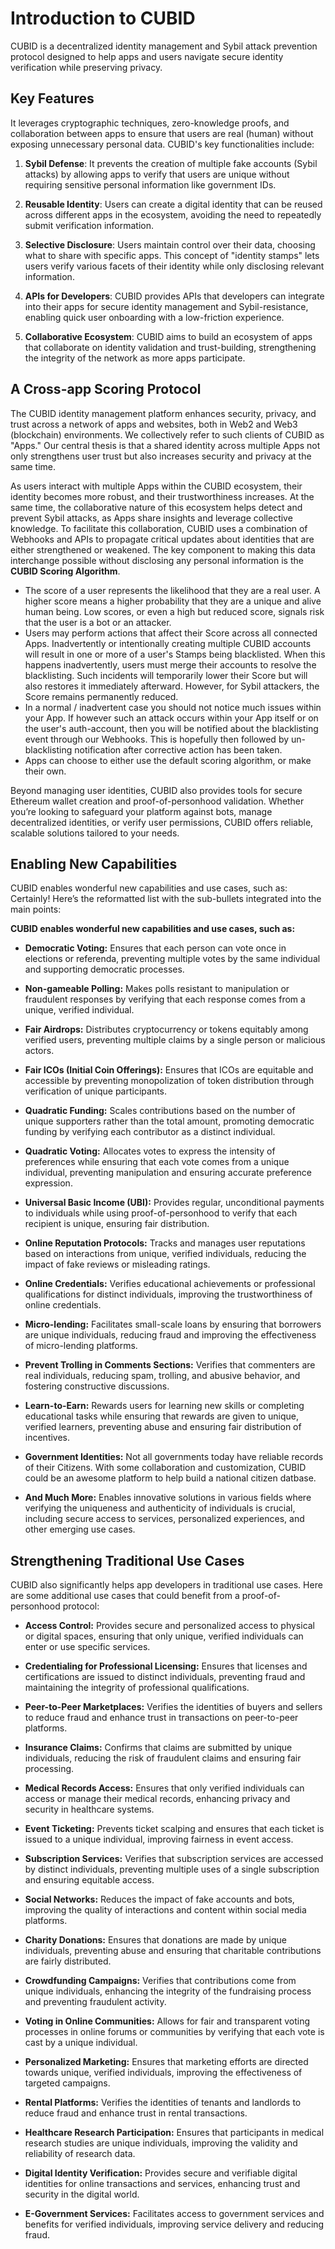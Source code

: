 # Introduction to CUBID

CUBID is a decentralized identity management and Sybil attack prevention protocol designed to help apps and users navigate secure identity verification while preserving privacy. 

## Key Features
It leverages cryptographic techniques, zero-knowledge proofs, and collaboration between apps to ensure that users are real (human) without exposing unnecessary personal data. CUBID's key functionalities include:

1. **Sybil Defense**: It prevents the creation of multiple fake accounts (Sybil attacks) by allowing apps to verify that users are unique without requiring sensitive personal information like government IDs.
   
2. **Reusable Identity**: Users can create a digital identity that can be reused across different apps in the ecosystem, avoiding the need to repeatedly submit verification information.

3. **Selective Disclosure**: Users maintain control over their data, choosing what to share with specific apps. This concept of "identity stamps" lets users verify various facets of their identity while only disclosing relevant information.

4. **APIs for Developers**: CUBID provides APIs that developers can integrate into their apps for secure identity management and Sybil-resistance, enabling quick user onboarding with a low-friction experience.

5. **Collaborative Ecosystem**: CUBID aims to build an ecosystem of apps that collaborate on identity validation and trust-building, strengthening the integrity of the network as more apps participate.

## A Cross-app Scoring Protocol
The CUBID identity management platform  enhances security, privacy, and trust across a network of apps and websites, both in Web2 and Web3 (blockchain) environments. We collectively refer to such clients of CUBID as "Apps." Our central thesis is that a shared identity across multiple Apps not only strengthens user trust but also increases security and privacy at the same time.

As users interact with multiple Apps within the CUBID ecosystem, their identity becomes more robust, and their trustworthiness increases. At the same time, the collaborative nature of this ecosystem helps detect and prevent Sybil attacks, as Apps share insights and leverage collective knowledge. To facilitate this collaboration, CUBID uses a combination of Webhooks and APIs to propagate critical updates about identities that are either strengthened or weakened. The key component to making this data interchange possible without disclosing any personal information is the **CUBID Scoring Algorithm**.
- The score of a user represents the likelihood that they are a real user. A higher score means a higher probability that they are a unique and alive human being. Low scores, or even a high but reduced score, signals risk that the user is a bot or an attacker. 
- Users may perform actions that affect their Score across all connected Apps. Inadvertently or intentionally creating multiple CUBID accounts will result in one or more of a user's Stamps being blacklisted. When this happens inadvertently, users must merge their accounts to resolve the blacklisting. Such incidents will temporarily lower their Score but will also restores it immediately afterward. However, for Sybil attackers, the Score remains permanently reduced. 
- In a normal / inadvertent case you should not notice much issues within your App. If however such an attack occurs within your App itself or on the user's auth-account, then you will be notified about the blacklisting event through our Webhooks. This is hopefully then followed by un-blacklisting notification after corrective action has been taken.
- Apps can choose to either use the default scoring algorithm, or make their own.

Beyond managing user identities, CUBID also provides tools for secure Ethereum wallet creation and proof-of-personhood validation. Whether you’re looking to safeguard your platform against bots, manage decentralized identities, or verify user permissions, CUBID offers reliable, scalable solutions tailored to your needs.

## Enabling New Capabilities
CUBID enables wonderful new capabilities and use cases, such as: 
Certainly! Here’s the reformatted list with the sub-bullets integrated into the main points:

**CUBID enables wonderful new capabilities and use cases, such as:**

- **Democratic Voting:** Ensures that each person can vote once in elections or referenda, preventing multiple votes by the same individual and supporting democratic processes.

- **Non-gameable Polling:** Makes polls resistant to manipulation or fraudulent responses by verifying that each response comes from a unique, verified individual.

- **Fair Airdrops:** Distributes cryptocurrency or tokens equitably among verified users, preventing multiple claims by a single person or malicious actors.

- **Fair ICOs (Initial Coin Offerings):** Ensures that ICOs are equitable and accessible by preventing monopolization of token distribution through verification of unique participants.

- **Quadratic Funding:** Scales contributions based on the number of unique supporters rather than the total amount, promoting democratic funding by verifying each contributor as a distinct individual.

- **Quadratic Voting:** Allocates votes to express the intensity of preferences while ensuring that each vote comes from a unique individual, preventing manipulation and ensuring accurate preference expression.

- **Universal Basic Income (UBI):** Provides regular, unconditional payments to individuals while using proof-of-personhood to verify that each recipient is unique, ensuring fair distribution.

- **Online Reputation Protocols:** Tracks and manages user reputations based on interactions from unique, verified individuals, reducing the impact of fake reviews or misleading ratings.

- **Online Credentials:** Verifies educational achievements or professional qualifications for distinct individuals, improving the trustworthiness of online credentials.

- **Micro-lending:** Facilitates small-scale loans by ensuring that borrowers are unique individuals, reducing fraud and improving the effectiveness of micro-lending platforms.

- **Prevent Trolling in Comments Sections:** Verifies that commenters are real individuals, reducing spam, trolling, and abusive behavior, and fostering constructive discussions.

- **Learn-to-Earn:** Rewards users for learning new skills or completing educational tasks while ensuring that rewards are given to unique, verified learners, preventing abuse and ensuring fair distribution of incentives.

- **Government Identities:** Not all governments today have reliable records of their Citizens. With some collaboration and customization, CUBID could be an awesome platform to help build a national citizen datbase.

- **And Much More:** Enables innovative solutions in various fields where verifying the uniqueness and authenticity of individuals is crucial, including secure access to services, personalized experiences, and other emerging use cases.

## Strengthening Traditional Use Cases
CUBID also significantly helps app developers in traditional use cases. Here are some additional use cases that could benefit from a proof-of-personhood protocol:

- **Access Control:** Provides secure and personalized access to physical or digital spaces, ensuring that only unique, verified individuals can enter or use specific services.

- **Credentialing for Professional Licensing:** Ensures that licenses and certifications are issued to distinct individuals, preventing fraud and maintaining the integrity of professional qualifications.

- **Peer-to-Peer Marketplaces:** Verifies the identities of buyers and sellers to reduce fraud and enhance trust in transactions on peer-to-peer platforms.

- **Insurance Claims:** Confirms that claims are submitted by unique individuals, reducing the risk of fraudulent claims and ensuring fair processing.

- **Medical Records Access:** Ensures that only verified individuals can access or manage their medical records, enhancing privacy and security in healthcare systems.

- **Event Ticketing:** Prevents ticket scalping and ensures that each ticket is issued to a unique individual, improving fairness in event access.

- **Subscription Services:** Verifies that subscription services are accessed by distinct individuals, preventing multiple uses of a single subscription and ensuring equitable access.

- **Social Networks:** Reduces the impact of fake accounts and bots, improving the quality of interactions and content within social media platforms.

- **Charity Donations:** Ensures that donations are made by unique individuals, preventing abuse and ensuring that charitable contributions are fairly distributed.

- **Crowdfunding Campaigns:** Verifies that contributions come from unique individuals, enhancing the integrity of the fundraising process and preventing fraudulent activity.

- **Voting in Online Communities:** Allows for fair and transparent voting processes in online forums or communities by verifying that each vote is cast by a unique individual.

- **Personalized Marketing:** Ensures that marketing efforts are directed towards unique, verified individuals, improving the effectiveness of targeted campaigns.

- **Rental Platforms:** Verifies the identities of tenants and landlords to reduce fraud and enhance trust in rental transactions.

- **Healthcare Research Participation:** Ensures that participants in medical research studies are unique individuals, improving the validity and reliability of research data.

- **Digital Identity Verification:** Provides secure and verifiable digital identities for online transactions and services, enhancing trust and security in the digital world.

- **E-Government Services:** Facilitates access to government services and benefits for verified individuals, improving service delivery and reducing fraud.

